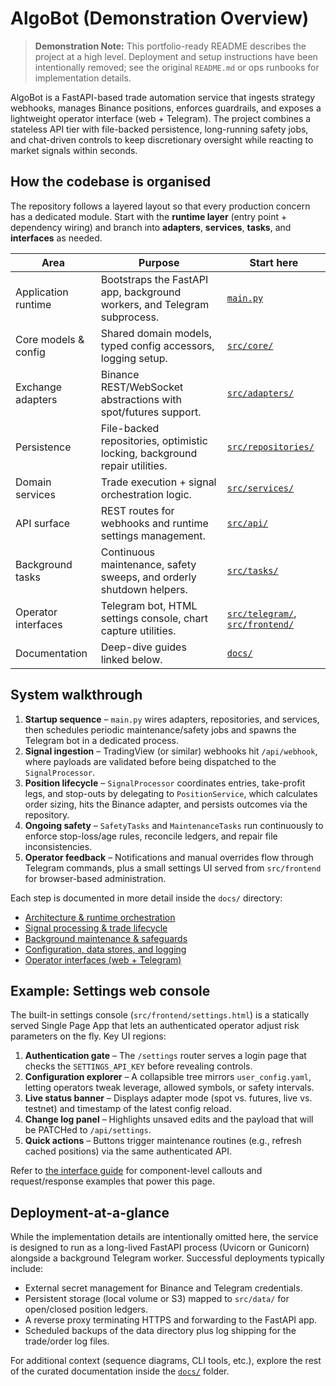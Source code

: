 # AlgoBot (Demonstration Overview)

> **Demonstration Note:** This portfolio-ready README describes the project at a high level. Deployment and setup instructions have been intentionally removed; see the original `README.md` or ops runbooks for implementation details.

AlgoBot is a FastAPI-based trade automation service that ingests strategy webhooks, manages Binance positions, enforces guardrails, and exposes a lightweight operator interface (web + Telegram). The project combines a stateless API tier with file-backed persistence, long-running safety jobs, and chat-driven controls to keep discretionary oversight while reacting to market signals within seconds.

## How the codebase is organised

The repository follows a layered layout so that every production concern has a dedicated module. Start with the **runtime layer** (entry point + dependency wiring) and branch into **adapters**, **services**, **tasks**, and **interfaces** as needed.

| Area | Purpose | Start here |
| --- | --- | --- |
| Application runtime | Bootstraps the FastAPI app, background workers, and Telegram subprocess. | [`main.py`](main.py) |
| Core models & config | Shared domain models, typed config accessors, logging setup. | [`src/core/`](src/core) |
| Exchange adapters | Binance REST/WebSocket abstractions with spot/futures support. | [`src/adapters/`](src/adapters) |
| Persistence | File-backed repositories, optimistic locking, background repair utilities. | [`src/repositories/`](src/repositories) |
| Domain services | Trade execution + signal orchestration logic. | [`src/services/`](src/services) |
| API surface | REST routes for webhooks and runtime settings management. | [`src/api/`](src/api) |
| Background tasks | Continuous maintenance, safety sweeps, and orderly shutdown helpers. | [`src/tasks/`](src/tasks) |
| Operator interfaces | Telegram bot, HTML settings console, chart capture utilities. | [`src/telegram/`](src/telegram), [`src/frontend/`](src/frontend) |
| Documentation | Deep-dive guides linked below. | [`docs/`](docs) |

## System walkthrough

1. **Startup sequence** – `main.py` wires adapters, repositories, and services, then schedules periodic maintenance/safety jobs and spawns the Telegram bot in a dedicated process.
2. **Signal ingestion** – TradingView (or similar) webhooks hit `/api/webhook`, where payloads are validated before being dispatched to the `SignalProcessor`.
3. **Position lifecycle** – `SignalProcessor` coordinates entries, take-profit legs, and stop-outs by delegating to `PositionService`, which calculates order sizing, hits the Binance adapter, and persists outcomes via the repository.
4. **Ongoing safety** – `SafetyTasks` and `MaintenanceTasks` run continuously to enforce stop-loss/age rules, reconcile ledgers, and repair file inconsistencies.
5. **Operator feedback** – Notifications and manual overrides flow through Telegram commands, plus a small settings UI served from `src/frontend` for browser-based administration.

Each step is documented in more detail inside the `docs/` directory:

- [Architecture & runtime orchestration](src/rc/docs/architecture.md)
- [Signal processing & trade lifecycle](src/docs/trade-lifecycle.md)
- [Background maintenance & safeguards](src/docs/background-jobs.md)
- [Configuration, data stores, and logging](src/docs/operations.md)
- [Operator interfaces (web + Telegram)](src/docs/interfaces.md)

## Example: Settings web console

The built-in settings console (`src/frontend/settings.html`) is a statically served Single Page App that lets an authenticated operator adjust risk parameters on the fly. Key UI regions:

1. **Authentication gate** – The `/settings` router serves a login page that checks the `SETTINGS_API_KEY` before revealing controls.
2. **Configuration explorer** – A collapsible tree mirrors `user_config.yaml`, letting operators tweak leverage, allowed symbols, or safety intervals.
3. **Live status banner** – Displays adapter mode (spot vs. futures, live vs. testnet) and timestamp of the latest config reload.
4. **Change log panel** – Highlights unsaved edits and the payload that will be PATCHed to `/api/settings`.
5. **Quick actions** – Buttons trigger maintenance routines (e.g., refresh cached positions) via the same authenticated API.

Refer to [the interface guide](src/docs/interfaces.md) for component-level callouts and request/response examples that power this page.

## Deployment-at-a-glance

While the implementation details are intentionally omitted here, the service is designed to run as a long-lived FastAPI process (Uvicorn or Gunicorn) alongside a background Telegram worker. Successful deployments typically include:

- External secret management for Binance and Telegram credentials.
- Persistent storage (local volume or S3) mapped to `src/data/` for open/closed position ledgers.
- A reverse proxy terminating HTTPS and forwarding to the FastAPI app.
- Scheduled backups of the data directory plus log shipping for the trade/order log files.

For additional context (sequence diagrams, CLI tools, etc.), explore the rest of the curated documentation inside the [`docs/`](docs) folder.